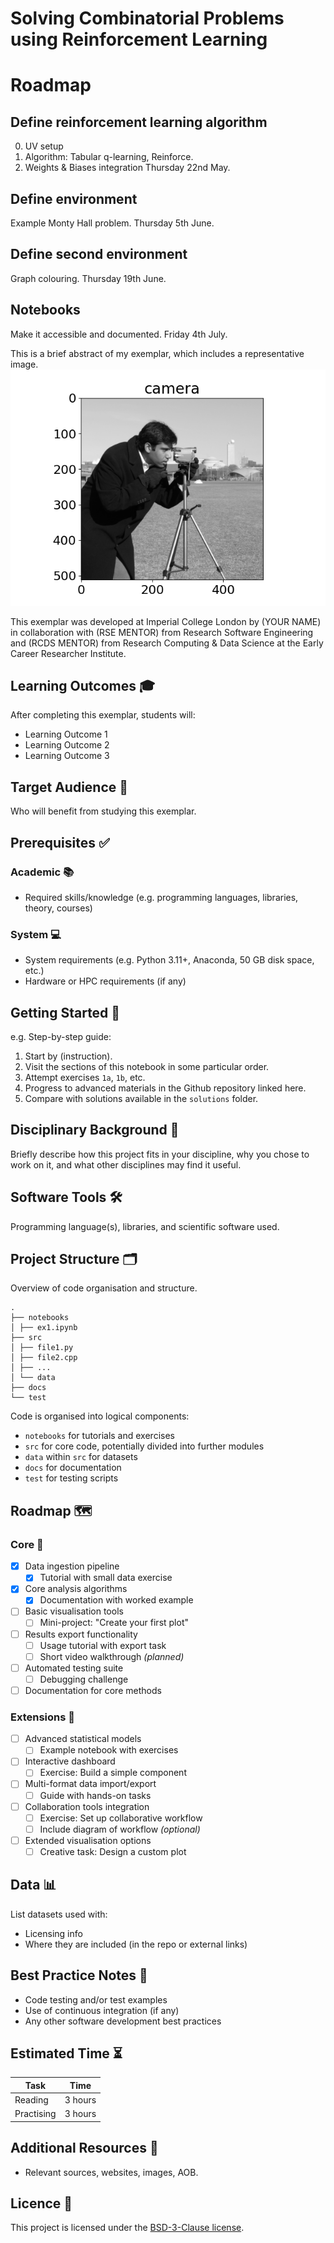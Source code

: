 <!--
This README template is designed with dual purpose.

It should help you think about and plan various aspects of your
exemplar. In this regard, the document need not be completed in
a single pass. Some sections will be relatively straightforward
to complete, others may evolve over time.

Once complete, this README will serve as the landing page for
your exemplar, providing learners with an outline of what they
can expect should they engage with the work.

Recall that you are developing a software project and learning
resource at the same time. It is important to keep this in mind
throughout the development and plan accordingly.
-->


<!-- Your exemplar title. Make it sound catchy! -->
# Solving Combinatorial Problems using Reinforcement Learning


<!-- Roadmap -->
# Roadmap

## Define reinforcement learning algorithm

0. UV setup
1. Algorithm: Tabular q-learning, Reinforce.
2. Weights & Biases integration
Thursday 22nd May.

## Define environment

Example Monty Hall problem.
Thursday 5th June.

## Define second environment

Graph colouring.
Thursday 19th June.

## Notebooks

Make it accessible and documented.
Friday 4th July.


<!-- A brief description of your exemplar, which may include an image -->
This is a brief abstract of my exemplar, which includes a representative image.
![Scikit Camera Image](docs/assets/readme-img.png)

<!-- Author information -->
This exemplar was developed at Imperial College London by (YOUR NAME) in
collaboration with (RSE MENTOR) from Research Software Engineering and
(RCDS MENTOR) from Research Computing & Data Science at the Early Career
Researcher Institute.


<!-- Learning Outcomes. 
Aim for 3 - 4 points that illustrate what knowledge and
skills will be gained by studying your ReCoDE exemplar. -->
## Learning Outcomes 🎓

After completing this exemplar, students will:

- Learning Outcome 1
- Learning Outcome 2
- Learning Outcome 3


<!-- Audience. Think broadly as to who will benefit. -->
## Target Audience 🎯

Who will benefit from studying this exemplar.


<!-- Requirements.
What skills and knowledge will students need before starting?
e.g. ECRI courses, knowledge of a programming language or library...

Is it a prerequisite skill or learning outcome?
e.g. If your project uses a niche library, you could either set it as a
requirement or make it a learning outcome above. If a learning outcome,
you must include a relevant section that helps with learning this library.
-->
## Prerequisites ✅

### Academic 📚

- Required skills/knowledge (e.g. programming languages, libraries, theory, courses)

### System 💻

- System requirements (e.g. Python 3.11+, Anaconda, 50 GB disk space, etc.)
- Hardware or HPC requirements (if any)


<!-- Quick Start Guide. Tell learners how to engage with the exemplar. -->
## Getting Started 🚀

e.g. Step-by-step guide:

1. Start by (instruction).
2. Visit the sections of this notebook in some particular order.
3. Attempt exercises `1a`, `1b`, etc.
4. Progress to advanced materials in the Github repository linked here.
5. Compare with solutions available in the `solutions` folder.


<!-- Background. Tell learners about why this exemplar is useful. -->
## Disciplinary Background 🔬
     
Briefly describe how this project fits in your discipline, why you chose
to work on it, and what other disciplines may find it useful.


<!-- Software. What languages, libraries, software you use. -->
## Software Tools 🛠️

Programming language(s), libraries, and scientific software used.


<!-- Repository structure. Explain how your code is structured. -->
## Project Structure 🗂️

Overview of code organisation and structure.

```
.
├── notebooks
│ ├── ex1.ipynb
├── src
│ ├── file1.py
│ ├── file2.cpp
│ ├── ...
│ └── data
├── docs
└── test
```

Code is organised into logical components:

- `notebooks` for tutorials and exercises
- `src` for core code, potentially divided into further modules
- `data` within `src` for datasets
- `docs` for documentation
- `test` for testing scripts


<!-- Roadmap.
Identify the project core (a minimal working example). This
is what you should develop first, ideally by week 6. Defining
a core helps ensure that, despite a tight timeline, we will end
up with a complete project.

Identify project extensions. These are additional features that
you will implement after the core of the project is finished; you
could also propose extensions as open-ended exercises for the ReCoDE
audience.

Outline the process of creating the exemplar as a project roadmap
with individual steps. This will help you with defining the scope of 
the project. When you think about this, imagine that you are explaining
it to a new PhD student. Assume that this student is from a related (but
not necessarily same) discipline. They can code but have never undertaken
a larger project. The steps should follow logical development of the
project and good practice. Each will be relatively independent and contain
its own learning annotation and links to other learning materials if
appropriate. The learning annotation is going to form a significant portion
of your efforts.

Learning annotations will evolve as we go along but planning now will be useful
in defining your exemplar steps. Remember that active learning is generally more
valuable than just reading information, so small exercises that build on previous
steps can really help your students to understand the software development process.
You can include videos, text, charts, images, flowcharts, storyboards, or anything
creative that you may think of.

Completed tasks are marked with an x between the square brackets.
-->
## Roadmap 🗺️

### Core 🧩

- [x] Data ingestion pipeline
    * [x] Tutorial with small data exercise
- [x] Core analysis algorithms
    * [x] Documentation with worked example
- [ ] Basic visualisation tools
    * [ ] Mini-project: "Create your first plot"
- [ ] Results export functionality
    * [ ] Usage tutorial with export task
    * [ ] Short video walkthrough *(planned)*
- [ ] Automated testing suite
    * [ ] Debugging challenge
- [ ] Documentation for core methods

### Extensions 🔌

- [ ] Advanced statistical models
    * [ ] Example notebook with exercises
- [ ] Interactive dashboard
    * [ ] Exercise: Build a simple component
- [ ] Multi-format data import/export
    * [ ] Guide with hands-on tasks
- [ ] Collaboration tools integration
    * [ ] Exercise: Set up collaborative workflow
    * [ ] Include diagram of workflow *(optional)*
- [ ] Extended visualisation options
    * [ ] Creative task: Design a custom plot

<!-- Data availability (remove this section if no data used) -->
## Data 📊

List datasets used with:

- Licensing info
- Where they are included (in the repo or external links)


<!-- Best practice notes. -->
## Best Practice Notes 📝

- Code testing and/or test examples
- Use of continuous integration (if any)
- Any other software development best practices

<!-- Estimate the time it will take for a learner to progress through the exemplar. -->
## Estimated Time ⏳

| Task       | Time    |
| ---------- | ------- |
| Reading    | 3 hours |
| Practising | 3 hours |


<!-- Any references, or other resources. -->
## Additional Resources 🔗

- Relevant sources, websites, images, AOB.

<!-- LICENCE.
Imperial prefers BSD-3. Please update the LICENSE.md file with the current year.
-->
## Licence 📄

This project is licensed under the [BSD-3-Clause license](LICENSE.md).
